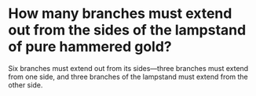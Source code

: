 # How many branches must extend out from the sides of the lampstand of pure hammered gold?

Six branches must extend out from its sides—three branches must extend from one side, and three branches of the lampstand must extend from the other side.
